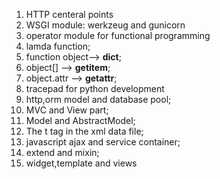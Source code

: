 1. HTTP centeral points
2. WSGI module: werkzeug and gunicorn
3. operator module for functional programming
4. lamda function;
5. function object--> __dict__;
6. object[] --> __getitem__;
7. object.attr --> __getattr__;
8. tracepad for python development
9. http,orm model and database pool;
10. MVC and View part;
11. Model and AbstractModel;
12. The t tag in the xml data file;
13. javascript ajax and service container;
14. extend and mixin;
15. widget,template and views
